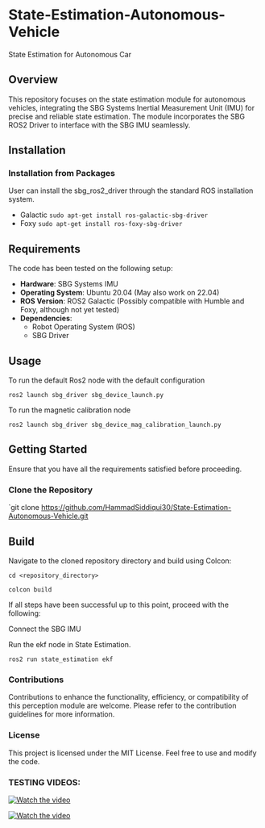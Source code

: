 # State-Estimation-Autonomous-Vehicle

State Estimation for Autonomous Car

## Overview

This repository focuses on the state estimation module for autonomous vehicles, integrating the SBG Systems Inertial Measurement Unit (IMU) for precise and reliable state estimation. The module incorporates the SBG ROS2 Driver to interface with the SBG IMU seamlessly.

## Installation
### Installation from Packages
User can install the sbg_ros2_driver through the standard ROS installation system.
* Galactic ```sudo apt-get install ros-galactic-sbg-driver```
* Foxy ```sudo apt-get install ros-foxy-sbg-driver```

## Requirements

The code has been tested on the following setup:

- **Hardware**: SBG Systems IMU
- **Operating System**: Ubuntu 20.04 (May also work on 22.04)
- **ROS Version**: ROS2 Galactic (Possibly compatible with Humble and Foxy, although not yet tested)
- **Dependencies**: 
  - Robot Operating System (ROS)
  - SBG Driver

## Usage
To run the default Ros2 node with the default configuration

```
ros2 launch sbg_driver sbg_device_launch.py
```

To run the magnetic calibration node

```
ros2 launch sbg_driver sbg_device_mag_calibration_launch.py
```

## Getting Started

Ensure that you have all the requirements satisfied before proceeding.

### Clone the Repository

`git clone https://github.com/HammadSiddiqui30/State-Estimation-Autonomous-Vehicle.git


##  Build
Navigate to the cloned repository directory and build using Colcon:


`cd <repository_directory>`

`colcon build`


If all steps have been successful up to this point, proceed with the following:


Connect the SBG IMU

Run the ekf node in State Estimation.

 `ros2 run state_estimation ekf`




###  Contributions
Contributions to enhance the functionality, efficiency, or compatibility of this perception module are welcome. Please refer to the contribution guidelines for more information.

###  License
This project is licensed under the MIT License. Feel free to use and modify the code.

### TESTING VIDEOS:

[![Watch the video](https://img.youtube.com/vi/yEEOZ6u07oc/0.jpg)](https://youtube.com/shorts/yEEOZ6u07oc?feature=share)

[![Watch the video](https://img.youtube.com/vi/LqnwOVJf_oQ/0.jpg)](https://youtube.com/shorts/LqnwOVJf_oQ?feature=share)




